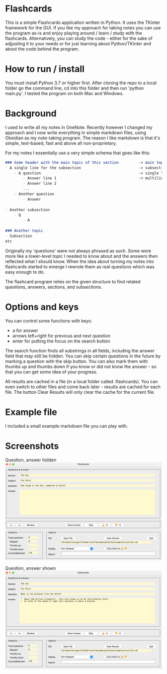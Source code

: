 
# Flashcards

This is a simple Flashcards application written in Python. It uses the TKinter framework for the GUI. If you like my approach for taking notes you can use the program as-is and enjoy playing around / learn / study with the flashcards. Alternatively, you can study the code - either for the sake of adjjusting it to your needs or for just learning about Python/TKinter and about the code behind the program.

# How to run / install

You must install Python 3.7 or higher first. After cloning the repo to a local folder go the command line, cd into this folder and then run 'python main.py'. I tested the program on both Mac and Windows.


# Background

I used to write all my notes in OneNote. Recently however I changed my approach and I now write everything in simple markdown files, using Obsidian as my note-taking program. The reason I like markdown is that it's simple, text-based, fast and above all non-proprietary. 

For my notes I essentially use a very simple schema that goes like this:

```md
### Some header with the main topic of this section			-> main topic with triple hash sign
- A single line for the subsection							-> subsection is optional
	- A question											-> single line question
		- Answer line 1										-> multiline answer (can be one or more)
		- Answer line 2
		...
	- Another question
		- Answer

- Another subsection
	- Q
		- A

### Another topic
- Subsection
etc

```
Originally my 'questions' were not always phrased as such. Some were more like a lower-level topic I needed to know about and the answers then reflected what I should know. When the idea about turning my notes into flashcards started to emerge I rewrote them as real questions which was easy enough to do.

The flashcard program relies on the given structure to find related questions, answers, sections, and subsections.

# Options and keys

You can control some functions with keys:
- a for answer
- arrows left+right for previous and next question
- enter for putting the focus on the search button

The search function finds all substrings in all fields, including the answer field that may still be hidden. You can skip certain questions in the future by marking a question with the skip button. You can also mark them with thumbs up and thumbs down if you know or did not know the answer - so that you can get some idea of your progress.

All results are cached in a file (in a local folder called .flashcards). You can even switch to other files and come back later - results are cached for each file. The button Clear Results will only clear the cache for the current file.

# Example file
I included a small example markdown file you can play with.

# Screenshots

Question, answer hidden 
![Screenshot1](./ScreenShot1.png?raw=true "Without answer")

Question, answer shown
![Screenshot1](./ScreenShot2.png?raw=true "With the answer")


